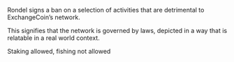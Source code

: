 Rondel signs a ban on a selection of activities that are detrimental to ExchangeCoin’s network.

This signifies that the network is governed by laws, depicted in a way that is relatable in a real world context.

Staking allowed, fishing not allowed
